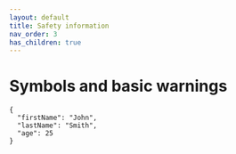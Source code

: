 ```yaml
---
layout: default
title: Safety information
nav_order: 3
has_children: true
---
```

<h1>Symbols and basic warnings </h1>

```
{
  "firstName": "John",
  "lastName": "Smith",
  "age": 25
}
```


